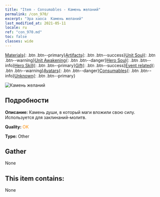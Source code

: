 ```yaml
---
title: "Item - Consumables - Камень желаний"
permalink: /con_970/
excerpt: "Эра хаоса  Камень желаний"
last_modified_at: 2021-05-11
locale: ru
ref: "con_970.md"
toc: false
classes: wide
---
```

 [Materials](/ItemsRU/){: .btn .btn--primary}[Artifacts](/ItemsRU/Artifacts/){: .btn .btn--success}[Unit Soul](/ItemsRU/UnitSoul/){: .btn .btn--warning}[Unit Awakening](/ItemsRU/UnitAwakening/){: .btn .btn--danger}[Hero Soul](/ItemsRU/HeroSoul/){: .btn .btn--info}[Hero Skill](/ItemsRU/HeroSkill/){: .btn .btn--primary}[Gift](/ItemsRU/Gift/){: .btn .btn--success}[Event related](/ItemsRU/Events/){: .btn .btn--warning}[Avatars](/ItemsRU/Avatars/){: .btn .btn--danger}[Consumables](/ItemsRU/Consumables/){: .btn .btn--info}[Unknown](/ItemsRU/Unknown/){: .btn .btn--primary}

 ![Камень желаний](/images/t/artifact_41004.png)

## Подробности
 **Описание:** Камень души, в который маги вложили свою силу. Используется для заклинаний-молитв.

 **Quality:** <span style="color: #FF8C00">OK</span>

 **Type:** Other

## Gather

  None

## This item contains:

  None

